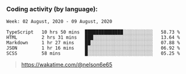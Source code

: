 ### Coding activity (by language):

<!--START_SECTION:waka-->
```text
Week: 02 August, 2020 - 09 August, 2020

TypeScript   10 hrs 50 mins  ██████████████░░░░░░░░░░░   58.73 % 
HTML         2 hrs 31 mins   ███░░░░░░░░░░░░░░░░░░░░░░   13.64 % 
Markdown     1 hr 27 mins    ██░░░░░░░░░░░░░░░░░░░░░░░   07.88 % 
JSON         1 hr 16 mins    █░░░░░░░░░░░░░░░░░░░░░░░░   06.92 % 
SCSS         58 mins         █░░░░░░░░░░░░░░░░░░░░░░░░   05.25 %
```
<!--END_SECTION:waka-->

> https://wakatime.com/@nelson6e65

